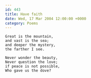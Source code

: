 ```yaml
---
id: 443
title: Have faith
date: Wed, 17 Mar 2004 12:00:00 +0000
category: Poems
---
```


    Great is the mountain,  
    and vast is the sea;  
    and deeper the mystery,  
    the farther I see.

    Never wonder the beauty,  
    Never question the love;  
    if peace is not possible,  
    Who gave us the dove?


